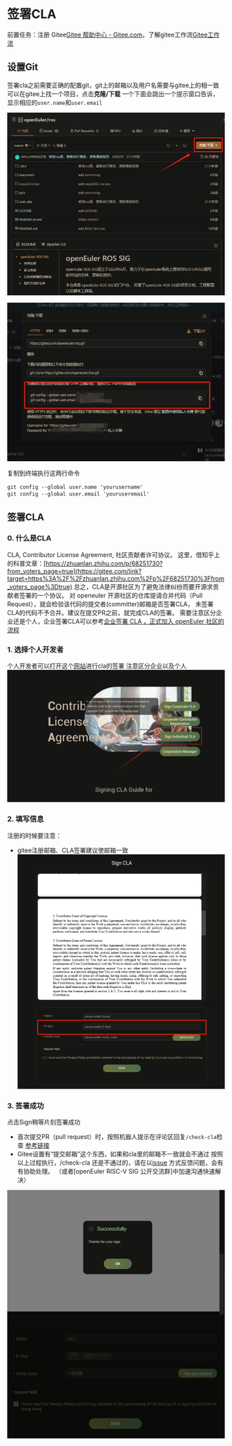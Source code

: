 # 签署CLA

前置任务：注册 Gitee[Gitee 帮助中心 - Gitee.com](https://gitee.com/help#article-header0)，了解gitee工作流[Gitee工作流](https://gitee.com/openeuler/community/blob/master/zh/contributors/Gitee-workflow.md)
## 设置Git
签署cla之前需要正确的配置git，git上的邮箱以及用户名需要与gitee上的相一致
可以在gitee上找一个项目，点击**克隆/下载** 一个下面会跳出一个提示窗口告诉，显示相应的`user.name`和`user.email`

![img.png](attachment/img.png)

![img_1.png](attachment/img_1.png)

复制到终端执行这两行命令
```
git config --global user.name 'yourusername' 
git config --global user.email 'youruseremail'
```

## 签署CLA
### 0. 什么是CLA
CLA, Contributor License Agreement, 社区贡献者许可协议。
这里，借知乎上的科普文章：[https://zhuanlan.zhihu.com/p/68251730?from_voters_page=true](https://gitee.com/link?target=https%3A%2F%2Fzhuanlan.zhihu.com%2Fp%2F68251730%3Ffrom_voters_page%3Dtrue)
总之，CLA是开源社区为了避免法律纠纷而要开源求贡献者签署的一个协议。
对 openeuler 开源社区的仓库提请合并代码（Pull Request），就会检验该代码的提交者(committer)邮箱是否签署CLA， 未签署CLA的代码不予合并。建议在提交PR之前，就完成CLA的签署。
需要注意区分企业还是个人，企业签署CLA可以参考[企业签署 CLA ，正式加入 openEuler 社区的流程](https://www.openeuler.org/zh/blog/2022-11-25-cla/CLA%E7%AD%BE%E7%BD%B2%E6%B5%81%E7%A8%8B.html)

### 1. 选择个人开发者
个人开发者可以打开这个[网站](https://clasign.osinfra.cn/sign/gitee_openeuler-1611298811283968340)进行cla的签署
注意区分企业以及个人
![img_2.png](attachment/img_2.png)

### 2. 填写信息
注册的时候要注意：
- gitee注册邮箱、CLA签署建议使邮箱一致
![img_3.png](attachment/img_3.png)

### 3. 签署成功
点击Sign稍等片刻签署成功
- 首次提交PR（pull request）时，按照机器人提示在评论区回复`/check-cla`检查 [参考链接](https://gitee.com/openeuler/RISC-V/pulls/39)
- Gitee设置有“提交邮箱”这个东西，如果和cla里的邮箱不一致就会不通过
按照以上过程执行，/check-cla 还是不通过的，请在以[issue](https://gitee.com/openeuler/RISC-V/issues) 方式反馈问题，会有有协助处理。 （或者[openEuler RISC-V SIG 公开交流群]中加速沟通快速解决）

![img_4.png](attachment/img_4.png)